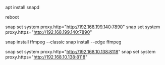 apt install snapd

reboot

snap set system proxy.http="http://192.168.199.140:7890"
snap set system proxy.https="http://192.168.199.140:7890"

snap install ffmpeg --classic
snap install --edge ffmpeg

snap set system proxy.http="http://192.168.10.138:8118"
snap set system proxy.https="http://192.168.10.138:8118"
